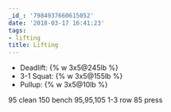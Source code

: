 ```yaml
---
_id_: '7984937660615052'
date: '2018-03-17 16:41:23'
tags:
- lifting
title: Lifting
---
```


- Deadlift: {% w 3x5@245lb %}
- 3-1 Squat: {% w 3x5@155lb %}
- Pullup: {% w 3x5@10lb %}

95 clean
150 bench
95,95,105 1-3 row
85 press

